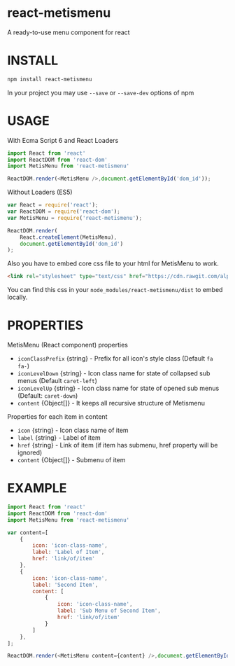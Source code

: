 # react-metismenu
A ready-to-use menu component for react


INSTALL
=======

```sh
npm install react-metismenu
```
In your project you may use `--save` or `--save-dev` options of npm

USAGE
=====

With Ecma Script 6 and React Loaders
```javascript
import React from 'react'
import ReactDOM from 'react-dom'
import MetisMenu from 'react-metismenu'

ReactDOM.render(<MetisMenu />,document.getElementById('dom_id'));
```

Without Loaders (ES5)
```javascript
var React = require('react');
var ReactDOM = require('react-dom');
var MetisMenu = require('react-metismenu');

ReactDOM.render(
    React.createElement(MetisMenu),
    document.getElementById('dom_id')
);
```

Also you have to embed core css file to your html for MetisMenu to work.
```html
<link rel="stylesheet" type="text/css" href="https://cdn.rawgit.com/alpertuna/react-metismenu/master/dist/react-metismenu.min.css" />
```
You can find this css in your `node_modules/react-metismenu/dist` to embed locally.


PROPERTIES
==========
MetisMenu (React component) properties

* `iconClassPrefix` {string} - Prefix for all icon's style class (Default `fa fa-`)
* `iconLevelDown` {string} - Icon class name for state of collapsed sub menus (Default `caret-left`)
* `iconLevelUp` {string} - Icon class name for state of opened sub menus (Default: `caret-down`)
* `content` {Object[]} - It keeps all recursive structure of Metismenu

Properties for each item in content
* `icon` {string} - Icon class name of item
* `label` {string} - Label of item
* `href` {string} - Link of item (if item has submenu, href property will be ignored)
* `content` {Object[]} - Submenu of item

EXAMPLE
=======

```javascript
import React from 'react'
import ReactDOM from 'react-dom'
import MetisMenu from 'react-metismenu'

var content=[
    {
        icon: 'icon-class-name',
        label: 'Label of Item',
        href: 'link/of/item'
    },
    {
        icon: 'icon-class-name',
        label: 'Second Item',
        content: [
            {
                icon: 'icon-class-name',
                label: 'Sub Menu of Second Item',
                href: 'link/of/item'
            }
        ]
    },
];

ReactDOM.render(<MetisMenu content={content} />,document.getElementById('root'));
```
